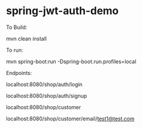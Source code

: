# spring-jwt-auth-demo

To Build:

mvn clean install

To run:

mvn spring-boot:run -Dspring-boot.run.profiles=local

Endpoints:

localhost:8080/shop/auth/login

localhost:8080/shop/auth/signup

localhost:8080/shop/customer

localhost:8080/shop/customer/email/test1@test.com


